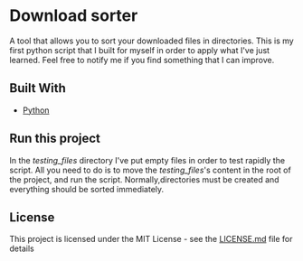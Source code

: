 # Download sorter

A tool that allows you to sort your downloaded files in directories. This is my first python script that I built for myself in order to apply what I've just learned.
Feel free to notify me if you find something that I can improve.

## Built With

- [Python](https://www.python.org/)

## Run this project

In the _testing_files_ directory I've put empty files in order to test rapidly the script. All you need to do is to move the _testing_files_'s content in the root of the project, and run the script. Normally,directories must be created and everything should be sorted immediately.

## License

This project is licensed under the MIT License - see the [LICENSE.md](LICENSE.md) file for details
